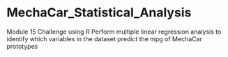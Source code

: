 # MechaCar_Statistical_Analysis
Module 15 Challenge using R Perform multiple linear regression analysis to identify which variables in the dataset predict the mpg of MechaCar prototypes
